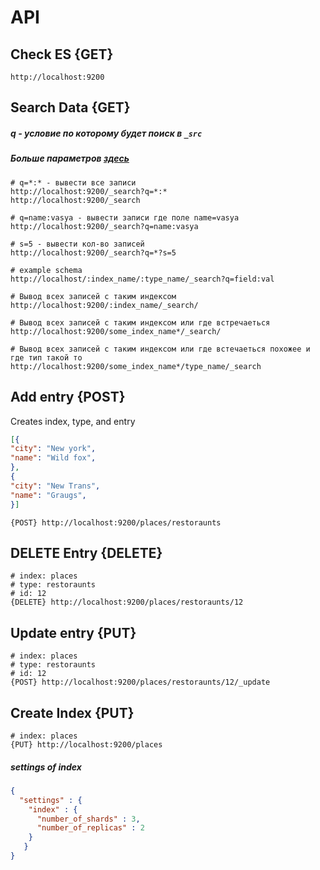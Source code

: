 # API

## Check ES {GET}
```batch
http://localhost:9200
```

## Search Data {GET}
##### q - условие по которому будет поиск в `_src`
##### Больше параметров [здесь](https://www.elastic.co/guide/en/elasticsearch/reference/current/search-uri-request.html)
```
# q=*:* - вывести все записи
http://localhost:9200/_search?q=*:*
http://localhost:9200/_search

# q=name:vasya - вывести записи где поле name=vasya
http://localhost:9200/_search?q=name:vasya

# s=5 - вывести кол-во записей
http://localhost:9200/_search?q=*?s=5

# example schema
http://localhost/:index_name/:type_name/_search?q=field:val

# Вывод всех записей с таким индексом
http://localhost:9200/:index_name/_search/

# Вывод всех записей с таким индексом или где встречаеться
http://localhost:9200/some_index_name*/_search/

# Вывод всех записей с таким индексом или где встечаеться похожее и где тип такой то
http://localhost:9200/some_index_name*/type_name/_search
```

## Add entry {POST}
Creates index, type, and entry
```json
[{
"city": "New york",
"name": "Wild fox",
},
{
"city": "New Trans",
"name": "Graugs",
}]
```
```batch
{POST} http://localhost:9200/places/restoraunts
```

## DELETE Entry {DELETE}

```batch
# index: places
# type: restoraunts
# id: 12
{DELETE} http://localhost:9200/places/restoraunts/12
```

## Update entry {PUT}

```batch
# index: places
# type: restoraunts
# id: 12
{POST} http://localhost:9200/places/restoraunts/12/_update
```

## Create Index {PUT}
```batch
# index: places
{PUT} http://localhost:9200/places
```

##### settings of index
```json
{
  "settings" : {
    "index" : {
      "number_of_shards" : 3,
      "number_of_replicas" : 2
    }
   }
}
```









